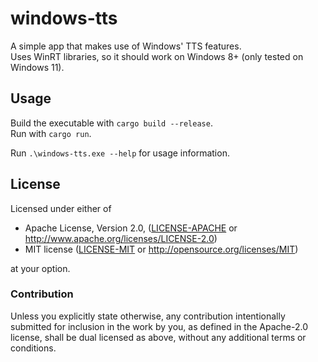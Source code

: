 # windows-tts
A simple app that makes use of Windows' TTS features.  
Uses WinRT libraries, so it should work on Windows 8+ (only tested on Windows 11).

## Usage
Build the executable with `cargo build --release`.  
Run with `cargo run`.

Run `.\windows-tts.exe --help` for usage information. 

## License

Licensed under either of

* Apache License, Version 2.0, ([LICENSE-APACHE](LICENSE-APACHE) or http://www.apache.org/licenses/LICENSE-2.0)
* MIT license ([LICENSE-MIT](LICENSE-MIT) or http://opensource.org/licenses/MIT)

at your option.

### Contribution

Unless you explicitly state otherwise, any contribution intentionally submitted
for inclusion in the work by you, as defined in the Apache-2.0 license, shall be dual licensed as above, without any
additional terms or conditions.
